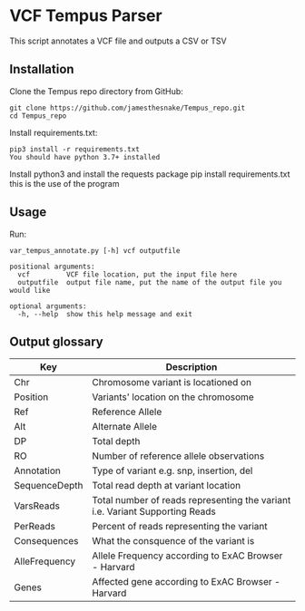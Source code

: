 # VCF Tempus Parser
This script annotates a VCF file and outputs a CSV or TSV

## Installation
Clone the Tempus repo directory from GitHub:

```
git clone https://github.com/jamesthesnake/Tempus_repo.git
cd Tempus_repo
```
Install requirements.txt:

```
pip3 install -r requirements.txt
You should have python 3.7+ installed
```

Install python3 and install the requests package
pip install requirements.txt
this is the use of the program

## Usage
Run:
```
var_tempus_annotate.py [-h] vcf outputfile

positional arguments:
  vcf         VCF file location, put the input file here
  outputfile  output file name, put the name of the output file you would like

optional arguments:
  -h, --help  show this help message and exit
```
## Output glossary
|Key | Description|
|----|------------|
|Chr | Chromosome variant is locationed on|
|Position | Variants' location on the chromosome|
|Ref | Reference Allele|
|Alt | Alternate Allele|
|DP | Total depth|
|RO | Number of reference allele observations|
|Annotation | Type of variant e.g. snp, insertion, del|
|SequenceDepth | Total read depth at variant location|
|VarsReads | Total number of reads representing the variant i.e. Variant Supporting Reads|
|PerReads | Percent of reads representing the variant|
|Consequences | What the consquence of the variant is |
|AlleFrequency | Allele Frequency according to ExAC Browser - Harvard|
|Genes | Affected gene according to ExAC Browser - Harvard|
######
